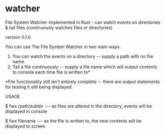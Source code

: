 # watcher
File System Watcher implemented in Rust - can watch events on directories &amp; tail files (continuously watches files or directories)

version 0.1.0 

You can use The File System Watcher in two main ways.
1. You can watch the events on a directory -- supply a path with no file name.
2. Tail a file continuously -- supply a file name which will output contents to console each time file is written to*


*File functionality still isn't entirely complete -- there are output statements for testing it still being displayed.

USAGE

$ fwx /path/subdir  --- as files are altered in the directory, events will be displayed in console

$ fwx filename --- as the file is written to, the new contents will be displayed to screen
